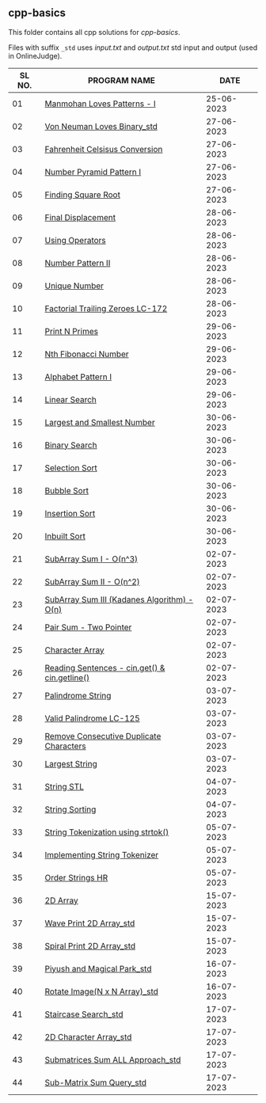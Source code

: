 ## cpp-basics

This folder contains all cpp solutions for _cpp-basics_.

Files with suffix `_std` uses _input.txt_ and _output.txt_ std input and output (used in OnlineJudge).

| SL NO. | PROGRAM NAME                                                                                            | DATE       |
| ------ | ------------------------------------------------------------------------------------------------------- | ---------- |
| 01     | [Manmohan Loves Patterns - I](<01_Manmohan Loves Patterns - I.cpp>)                                     | 25-06-2023 |
| 02     | [Von Neuman Loves Binary_std](<02_Von Neuman Loves Binary_std.cpp>)                                     | 27-06-2023 |
| 03     | [Fahrenheit Celsisus Conversion](<03_Fahrenheit Celsisus Conversion.cpp>)                               | 27-06-2023 |
| 04     | [Number Pyramid Pattern I](<04_Number Pyramid Pattern I.cpp>)                                           | 27-06-2023 |
| 05     | [Finding Square Root](<05_Finding Square Root.cpp>)                                                     | 27-06-2023 |
| 06     | [Final Displacement](<06_Final Displacement.cpp>)                                                       | 28-06-2023 |
| 07     | [Using Operators](<07_Using Operators.cpp>)                                                             | 28-06-2023 |
| 08     | [Number Pattern II](<08_Number Pattern II.cpp>)                                                         | 28-06-2023 |
| 09     | [Unique Number](<09_Unique Number.cpp>)                                                                 | 28-06-2023 |
| 10     | [Factorial Trailing Zeroes LC-172](<10_Factorial Trailing Zeroes LC-172.cpp>)                           | 28-06-2023 |
| 11     | [Print N Primes](<11_Print N Primes.cpp>)                                                               | 29-06-2023 |
| 12     | [Nth Fibonacci Number](<12_Nth Fibonacci Number.cpp>)                                                   | 29-06-2023 |
| 13     | [Alphabet Pattern I](<13_Alphabet Pattern I.cpp>)                                                       | 29-06-2023 |
| 14     | [Linear Search](<14_Linear Search.cpp>)                                                                 | 29-06-2023 |
| 15     | [Largest and Smallest Number](<15_Largest and Smallest Number.cpp>)                                     | 30-06-2023 |
| 16     | [Binary Search](<16_Binary Search.cpp>)                                                                 | 30-06-2023 |
| 17     | [Selection Sort](<17_Selection Sort.cpp>)                                                               | 30-06-2023 |
| 18     | [Bubble Sort](<18_Bubble Sort.cpp>)                                                                     | 30-06-2023 |
| 19     | [Insertion Sort](<19_Insertion Sort.cpp>)                                                               | 30-06-2023 |
| 20     | [Inbuilt Sort](<20_Inbuilt Sort.cpp>)                                                                   | 30-06-2023 |
| 21     | [SubArray Sum I - O(n^3)](<21_SubArray Sum I - O(n3).cpp>)                                              | 02-07-2023 |
| 22     | [SubArray Sum II - O(n^2)](<22_SubArray Sum II - O(n2).cpp>)                                            | 02-07-2023 |
| 23     | [SubArray Sum III (Kadanes Algorithm) - O(n)](<23_SubArray Sum III (Kadanes Algorithm) - O(n).cpp>)     | 02-07-2023 |
| 24     | [Pair Sum - Two Pointer](<24_Pair Sum - Two Pointer.cpp>)                                               | 02-07-2023 |
| 25     | [Character Array](<25_Character Array.cpp>)                                                             | 02-07-2023 |
| 26     | [Reading Sentences - cin.get() & cin.getline()](<26_Reading Sentences - cin.get() & cin.getline().cpp>) | 02-07-2023 |
| 27     | [Palindrome String](<27_Palindrome String.cpp>)                                                         | 03-07-2023 |
| 28     | [Valid Palindrome LC-125](<28_Valid Palindrome LC-125.cpp>)                                             | 03-07-2023 |
| 29     | [Remove Consecutive Duplicate Characters](<29_Remove Consecutive Duplicate Characters.cpp>)             | 03-07-2023 |
| 30     | [Largest String](<30_Largest String.cpp>)                                                               | 03-07-2023 |
| 31     | [String STL](<31_String STL.cpp>)                                                                       | 04-07-2023 |
| 32     | [String Sorting](<32_String Sorting.cpp>)                                                               | 04-07-2023 |
| 33     | [String Tokenization using strtok()](<33_String Tokenization using strtok().cpp>)                       | 05-07-2023 |
| 34     | [Implementing String Tokenizer](<34_Implementing String Tokenizer.cpp>)                                 | 05-07-2023 |
| 35     | [Order Strings HR](<35_Order Strings HR.cpp>)                                                           | 05-07-2023 |
| 36     | [2D Array](<36_2D Array.cpp>)                                                                           | 15-07-2023 |
| 37 | [Wave Print 2D Array_std](<37_Wave_Print_2D_Array_std.cpp>) | 15-07-2023 |
| 38 | [Spiral Print 2D Array_std](<38_Spiral_Print_2D_Array_std.cpp>) | 15-07-2023 |
| 39 | [Piyush and Magical Park_std](<39_Piyush_and_Magical_Park_std.cpp>) | 16-07-2023 |
| 40 | [Rotate Image(N x N Array)_std](<40_Rotate_Image-N_x_N_Array_std.cpp>) | 16-07-2023 |
| 41 | [Staircase Search_std](<41_Staircase_Search_std.cpp>) | 17-07-2023 |
| 42 | [2D Character Array_std](<42_2D_Character_Array_std.cpp>) | 17-07-2023 |
| 43 | [Submatrices Sum ALL Approach_std](<43_Submatrices_Sum_ALL_Approach_std.cpp>) | 17-07-2023 |
| 44 | [Sub-Matrix Sum Query_std](<44_Sub-Matrix_Sum_Query_std.cpp>) | 17-07-2023 | 
